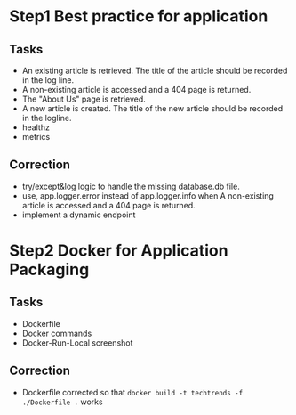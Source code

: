 
# Step1 Best practice for application

## Tasks 
* An existing article is retrieved. The title of the article should be recorded in the log line.
* A non-existing article is accessed and a 404 page is returned. 
* The "About Us" page is retrieved.
* A new article is created. The title of the new article should be recorded in the logline.
* healthz
* metrics

## Correction
* try/except&log logic to handle the missing database.db file.
* use, app.logger.error instead of app.logger.info when A non-existing article is accessed and a 404 page is returned. 
* implement a dynamic endpoint

# Step2 Docker for Application Packaging

## Tasks 
* Dockerfile
* Docker commands 
* Docker-Run-Local screenshot

## Correction
* Dockerfile corrected so that `docker build -t techtrends -f ./Dockerfile .` works